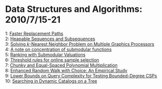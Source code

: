 # Data Structures and Algorithms: 2010/7/15-21  
1: [Faster Replacement Paths](https://doi.org/10.48550/arXiv.1007.2216)  
2: [Heapable Sequences and Subsequences](https://doi.org/10.48550/arXiv.1007.2365)  
3: [Solving $k$-Nearest Neighbor Problem on Multiple Graphics Processors](https://doi.org/10.48550/arXiv.0906.0231)  
4: [A note on concentration of submodular functions](https://doi.org/10.48550/arXiv.1005.2791)  
5: [Ranking with Submodular Valuations](https://doi.org/10.48550/arXiv.1007.2503)  
6: [Threshold rules for online sample selection](https://doi.org/10.48550/arXiv.1002.5034)  
7: [Chunky and Equal-Spaced Polynomial Multiplication](https://doi.org/10.48550/arXiv.1004.4641)  
8: [Enhanced Random Walk with Choice: An Empirical Study](https://doi.org/10.48550/arXiv.1007.3157)  
9: [Lower Bounds on Query Complexity for Testing Bounded-Degree CSPs](https://doi.org/10.48550/arXiv.1007.3292)  
10: [Searching in Dynamic Catalogs on a Tree](https://doi.org/10.48550/arXiv.1007.3415)  